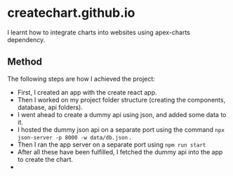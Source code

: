 # createchart.github.io
I learnt how to integrate charts into websites using apex-charts dependency.

## Method
The following steps are how I achieved the project:
- First, I created an app with the create react app.
- Then I worked on my project folder structure (creating the components, database, api folders).
- I went ahead to create a dummy api using json, and added some data to it.
- I hosted the dummy json api on a separate port using the command 
```npx json-server -p 8000 -w data/db.json``` . 
- Then I ran the app server on a separate port using 
```npm run start```
- After all these have been fulfilled, I fetched the dummy api into the app to create the chart.
- 
